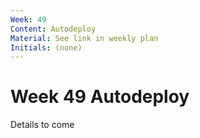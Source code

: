 ```yaml
---
Week: 49
Content: Autodeploy
Material: See link in weekly plan
Initials: (none)
---
```


# Week 49 Autodeploy

Details to come
